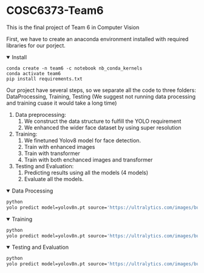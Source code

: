 # COSC6373-Team6
This is the final project of Team 6 in Computer Vision

First, we have to create an anaconda environment installed with required libraries for our porject.

<details open>
<summary>Install</summary>
  
```
conda create -n team6 -c notebook nb_conda_kernels
conda activate team6
pip install requirements.txt
```

</details>

Our project have several steps, so we separate all the code to three folders: DataProcessing, Training, Testing
(We suggest not running data processing and training cuase it would take a long time)
1. Data preprocessing: 
    1. We construct the data structure to fulfill the YOLO requirement 
    2. We enhanced the wider face dataset by using super resolution
2. Training:
    1. We finetuned Yolov8 model for face detection.
    2. Train with enhanced images
    3. Train with transformer
    4. Train with both enchanced images and transformer
3.  Testing and Evaluation:
    1. Predicting results using all the models (4 models)
    2. Evaluate all the models.


<details open>
<summary>Data Processing</summary>

```bash
python
yolo predict model=yolov8n.pt source='https://ultralytics.com/images/bus.jpg'
```

</details>

<details open>
<summary>Training</summary>

```bash
python
yolo predict model=yolov8n.pt source='https://ultralytics.com/images/bus.jpg'
```

</details>

</details>

<details open>
<summary>Testing and Evaluation</summary>

```bash
python
yolo predict model=yolov8n.pt source='https://ultralytics.com/images/bus.jpg'
```

</details>
